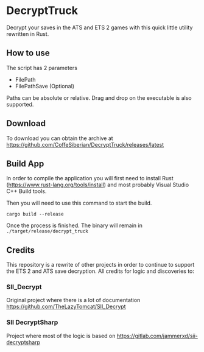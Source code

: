 # DecryptTruck

Decrypt your saves in the ATS and ETS 2 games with this quick little utility rewritten in Rust.

## How to use

The script has 2 parameters

-   FilePath
-   FilePathSave (Optional)

Paths can be absolute or relative. Drag and drop on the executable is also supported.

## Download

To download you can obtain the archive at https://github.com/CoffeSiberian/DecryptTruck/releases/latest

## Build App

In order to compile the application you will first need to install Rust (https://www.rust-lang.org/tools/install) and most probably Visual Studio C++ Build tools.

Then you will need to use this command to start the build.

```
cargo build --release
```

Once the process is finished. The binary will remain in `./target/release/decrypt_truck`

## Credits

This repository is a rewrite of other projects in order to continue to support the ETS 2 and ATS save decryption. All credits for logic and discoveries to:

### SII_Decrypt

Original project where there is a lot of documentation https://github.com/TheLazyTomcat/SII_Decrypt

### SII DecryptSharp

Project where most of the logic is based on https://gitlab.com/jammerxd/sii-decryptsharp
